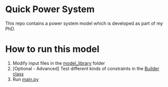 # Quick Power System
 This repo contains a power system model which is developed as part of my PhD.

# How to run this model
1. Modify input files in the [model_library](model_library/) folder
2. [Optional - Advanced] Test different kinds of constraints in the [Builder class](src/core/builder.py/)
3. Run [main.py](main.py)
